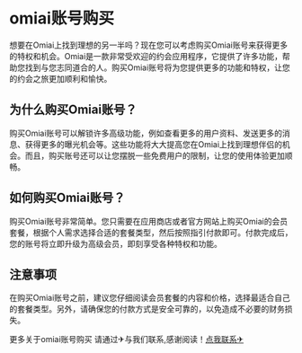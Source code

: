 # omiai账号购买

想要在Omiai上找到理想的另一半吗？现在您可以考虑购买Omiai账号来获得更多的特权和机会。Omiai是一款非常受欢迎的约会应用程序，它提供了许多功能，帮助您找到与您志同道合的人。购买Omiai账号将为您提供更多的功能和特权，让您的约会之旅更加顺利和愉快。

## 为什么购买Omiai账号？

购买Omiai账号可以解锁许多高级功能，例如查看更多的用户资料、发送更多的消息、获得更多的曝光机会等。这些功能将大大提高您在Omiai上找到理想伴侣的机会。而且，购买账号还可以让您摆脱一些免费用户的限制，让您的使用体验更加顺畅。

## 如何购买Omiai账号？

购买Omiai账号非常简单。您只需要在应用商店或者官方网站上购买Omiai的会员套餐，根据个人需求选择合适的套餐类型，然后按照指引付款即可。付款完成后，您的账号将立即升级为高级会员，即刻享受各种特权和功能。

## 注意事项

在购买Omiai账号之前，建议您仔细阅读会员套餐的内容和价格，选择最适合自己的套餐类型。另外，请确保您的付款方式是安全可靠的，以免造成不必要的财务损失。

更多关于omiai账号购买 请通过✈与我们联系,感谢阅读！[点我联系✈](https://bbs.G208.com)